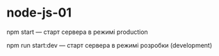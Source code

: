 # node-js-01

npm start — старт сервера в режимі production

npm run start:dev — старт сервера в режимі розробки (development)
